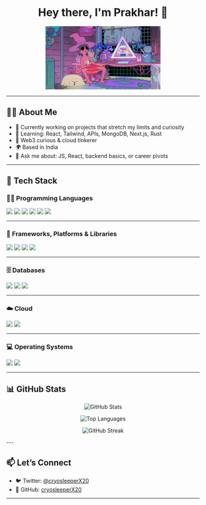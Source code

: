 <h1 align="center">Hey there, I'm Prakhar! 👋</h1>
<p align="center">
  <img src="assets/clancy.gif" alt="Clancy GIF" width="300"/>

---

## 👨‍💻 About Me

- 🔭 Currently working on projects that stretch my limits and curiosity
- 🌱 Learning: React, Tailwind, APIs, MongoDB, Next.js, Rust
- 🧠 Web3 curious & cloud tinkerer
- 🌍 Based in India
- 💬 Ask me about: JS, React, backend basics, or career pivots

---

## 🧠 Tech Stack

### 👨‍💻 Programming Languages  
<img src="https://img.shields.io/badge/HTML-E34F26?style=for-the-badge&logo=html5&logoColor=white"/> 
<img src="https://img.shields.io/badge/CSS-1572B6?style=for-the-badge&logo=css3&logoColor=white"/>  
<img src="https://img.shields.io/badge/JavaScript-F7DF1E?style=for-the-badge&logo=javascript&logoColor=black"/>  
<img src="https://img.shields.io/badge/TypeScript-3178C6?style=for-the-badge&logo=typescript&logoColor=white"/>  
<img src="https://img.shields.io/badge/Python-3776AB?style=for-the-badge&logo=python&logoColor=white"/>  
<img src="https://img.shields.io/badge/C-00599C?style=for-the-badge&logo=c&logoColor=white"/>

---

### 🧩 Frameworks, Platforms & Libraries  
<img src="https://img.shields.io/badge/React-20232A?style=for-the-badge&logo=react&logoColor=61DAFB"/>  
<img src="https://img.shields.io/badge/Node.js-339933?style=for-the-badge&logo=nodedotjs&logoColor=white"/>   
<img src="https://img.shields.io/badge/Tailwind-06B6D4?style=for-the-badge&logo=tailwindcss&logoColor=white"/>  
<img src="https://img.shields.io/badge/Next.js-000000?style=for-the-badge&logo=nextdotjs&logoColor=white"/>

---

### 🗄️ Databases  
<img src="https://img.shields.io/badge/MongoDB-4EA94B?style=for-the-badge&logo=mongodb&logoColor=white"/>  
<img src="https://img.shields.io/badge/Firebase-FFCA28?style=for-the-badge&logo=firebase&logoColor=black"/>
<img src="https://img.shields.io/badge/PostgreSQL-4169E1?style=for-the-badge&logo=postgresql&logoColor=white"/>

---

### ☁️ Cloud  
<img src="https://img.shields.io/badge/Google%20Cloud-4285F4?style=for-the-badge&logo=googlecloud&logoColor=white"/>  
<img src="https://img.shields.io/badge/Vercel-000000?style=for-the-badge&logo=vercel&logoColor=white"/>

---

### 💻 Operating Systems  
<img src="https://img.shields.io/badge/Windows-0078D6?style=for-the-badge&logo=windows&logoColor=white"/>  
<img src="https://img.shields.io/badge/Linux-FCC624?style=for-the-badge&logo=linux&logoColor=black"/>  

---

## 📊 GitHub Stats

<!-- GitHub Stats Card -->
<p align="center">
  <img src="https://github-readme-stats.vercel.app/api?username=cryosleeperX20&show_icons=true&theme=tokyonight&hide=stars&count_private=true" alt="GitHub Stats"/>
</p>

<!-- Most Used Languages -->
<p align="center">
  <img src="https://github-readme-stats.vercel.app/api/top-langs/?username=cryosleeperX20&layout=compact&theme=tokyonight" alt="Top Languages"/>
</p>

<!-- GitHub Streak -->
<p align="center">
  <img src="https://github-readme-streak-stats.herokuapp.com/?user=cryosleeperX20&theme=tokyonight" alt="GitHub Streak"/>
</p>
---

## 📫 Let’s Connect

- 🐦 Twitter: [@cryosleeperX20](https://twitter.com/cryosleeperX20)  
- 💼 GitHub: [cryosleeperX20](https://github.com/cryosleeperX20)  

---
